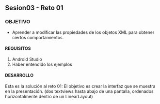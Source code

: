  ## Sesion03 - Reto 01

### OBJETIVO 
 - Aprender a modificar las propiedades de los objetos XML para obtener ciertos comportamientos.

#### REQUISITOS 
1. Android Studio
2. Haber entendido los ejemplos 

#### DESARROLLO
Esta es la solución al reto 01: 
El objetivo es crear la interfaz que se muestra en la presentación. (dos textviews hasta abajo de una pantalla, ordenados horizontalmente dentro de un LinearLayout)
